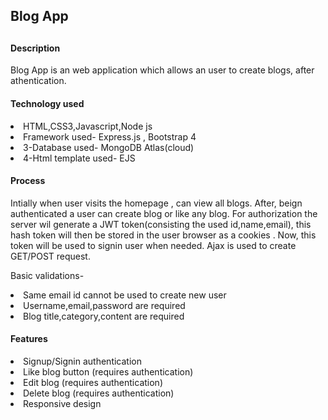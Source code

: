 <h2>Blog App<h2>

<h4>Description </h4>
Blog App is an web application which allows an user to create blogs, after athentication.
<h4>Technology used</h4>
<li>HTML,CSS3,Javascript,Node js</li>
<li>Framework used- Express.js , Bootstrap 4</li>
<li>3-Database used- MongoDB Atlas(cloud)</li>
<li>4-Html template used- EJS</li>

<h4>Process </h4>
<div>Intially when user visits the homepage , can view all blogs.
After, beign authenticated a user can create blog or like any blog.
For authorization  the server wil generate a JWT token(consisting the used id,name,email), this hash token will then be stored in the user browser as a cookies .
Now, this token will be used to signin user when needed.
Ajax is used to create GET/POST request.


Basic validations-
<li>Same email id cannot be used to create new user</li>
<li>Username,email,password are required </li>
<li>Blog title,category,content are required </li>



<h4>Features </h4>
<li>Signup/Signin authentication</li>
<li>Like blog button (requires authentication)</li>
<li>Edit blog (requires authentication)</li>
<li>Delete blog (requires authentication)</li>
<li>Responsive design</li>




